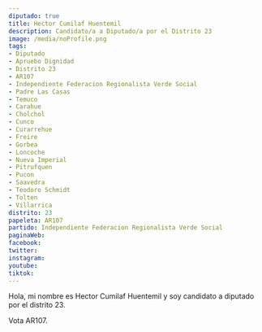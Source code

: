 ```yaml
---
diputado: true
title: Hector Cumilaf Huentemil
description: Candidato/a a Diputado/a por el Distrito 23
image: /media/noProfile.png
tags:
- Diputado
- Apruebo Dignidad
- Distrito 23
- AR107
- Independiente Federacion Regionalista Verde Social
- Padre Las Casas
- Temuco
- Carahue
- Cholchol
- Cunco
- Curarrehue
- Freire
- Gorbea
- Loncoche
- Nueva Imperial
- Pitrufquen
- Pucon
- Saavedra
- Teodoro Schmidt
- Tolten
- Villarrica
distrito: 23
papeleta: AR107
partido: Independiente Federacion Regionalista Verde Social
paginaWeb:
facebook:
twitter:
instagram:
youtube:
tiktok:
---
```

Hola, mi nombre es Hector Cumilaf Huentemil y soy candidato a diputado por el distrito 23.

Vota AR107.